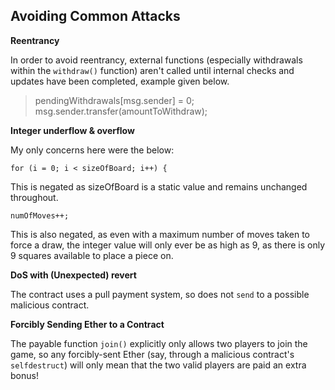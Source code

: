 
## Avoiding Common Attacks

**Reentrancy**

In order to avoid reentrancy, external functions (especially withdrawals within the `withdraw()` function) aren't called until internal checks and updates have been completed, example given below.

> pendingWithdrawals[msg.sender] = 0;
> msg.sender.transfer(amountToWithdraw);

**Integer underflow & overflow**

My only concerns here were the below:

`for (i = 0; i < sizeOfBoard; i++) {`

This is negated as sizeOfBoard is a static value and remains unchanged throughout.

`numOfMoves++;`

This is also negated, as even with a maximum number of moves taken to force a draw, the integer value will only ever be as high as 9, as there is only 9 squares available to place a piece on.

**DoS with (Unexpected) revert**

The contract uses a pull payment system, so does not `send` to a possible malicious contract.

**Forcibly Sending Ether to a Contract**

The payable function `join()` explicitly only allows two players to join the game, so any forcibly-sent Ether (say, through a malicious contract's `selfdestruct`) will only mean that the two valid players are paid an extra bonus!